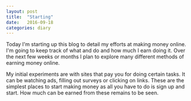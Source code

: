 ```yaml
---
layout: post
title:  "Starting"
date:   2016-09-18 
categories: diary
---
```


Today I'm starting up this blog to detail my efforts at making money online. I'm going to keep track of what and do and how much I earn doing it. Over the next few weeks or months I plan to explore many different methods of earning money online.

My initial experiments are with sites that pay you for doing certain tasks. It can be watching ads, filling out surveys or clicking on links. These are the simplest places to start making money as all you have to do is sign up and start. How much can be earned from these remains to be seen.